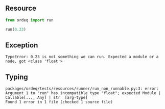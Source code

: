 ## Resource

```python
from ordeq import run

run(0.23)

```

## Exception

```text
TypeError: 0.23 is not something we can run. Expected a module or a node, got <class 'float'>
```

## Typing

```text
packages/ordeq/tests/resources/runner/run_non_runnable.py:3: error: Argument 1 to "run" has incompatible type "float"; expected Module | Callable[..., Any] | str  [arg-type]
Found 1 error in 1 file (checked 1 source file)

```